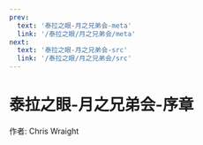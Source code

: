 ```yaml
---
prev:
  text: '泰拉之眼-月之兄弟会-meta'
  link: '/泰拉之眼/月之兄弟会/meta'
next:
  text: '泰拉之眼-月之兄弟会-src'
  link: '/泰拉之眼/月之兄弟会/src'
---
```


# 泰拉之眼-月之兄弟会-序章

作者: Chris Wraight
